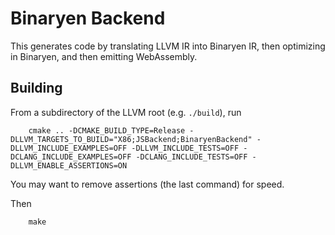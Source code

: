 Binaryen Backend
================

This generates code by translating LLVM IR into Binaryen IR, then optimizing in Binaryen, and then emitting WebAssembly.

Building
--------

From a subdirectory of the LLVM root (e.g. `./build`), run

        cmake .. -DCMAKE_BUILD_TYPE=Release -DLLVM_TARGETS_TO_BUILD="X86;JSBackend;BinaryenBackend" -DLLVM_INCLUDE_EXAMPLES=OFF -DLLVM_INCLUDE_TESTS=OFF -DCLANG_INCLUDE_EXAMPLES=OFF -DCLANG_INCLUDE_TESTS=OFF -DLLVM_ENABLE_ASSERTIONS=ON

You may want to remove assertions (the last command) for speed.

Then

        make


